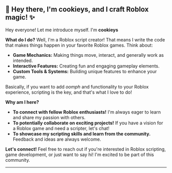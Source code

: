 ## 👋 Hey there, I'm cookieys, and I craft Roblox magic! ✨

Hey everyone!  Let me introduce myself. I'm **cookieys**

**What do I do?**  Well, I'm a Roblox script creator!  That means I write the code that makes things happen in your favorite Roblox games.  Think about:

* **Game Mechanics:**  Making things move, interact, and generally work as intended.
* **Interactive Features:**  Creating fun and engaging gameplay elements.
* **Custom Tools & Systems:**  Building unique features to enhance your game.

Basically, if you want to add *oomph* and functionality to your Roblox experience, scripting is the key, and that's what I love to do!

**Why am I here?**

* **To connect with fellow Roblox enthusiasts!**  I'm always eager to learn and share my passion with others.
* **To potentially collaborate on exciting projects!**  If you have a vision for a Roblox game and need a scripter, let's chat!
* **To showcase my scripting skills and learn from the community.**  Feedback and ideas are always welcome.

**Let's connect!**  Feel free to reach out if you're interested in Roblox scripting, game development, or just want to say hi!  I'm excited to be part of this community.

---
